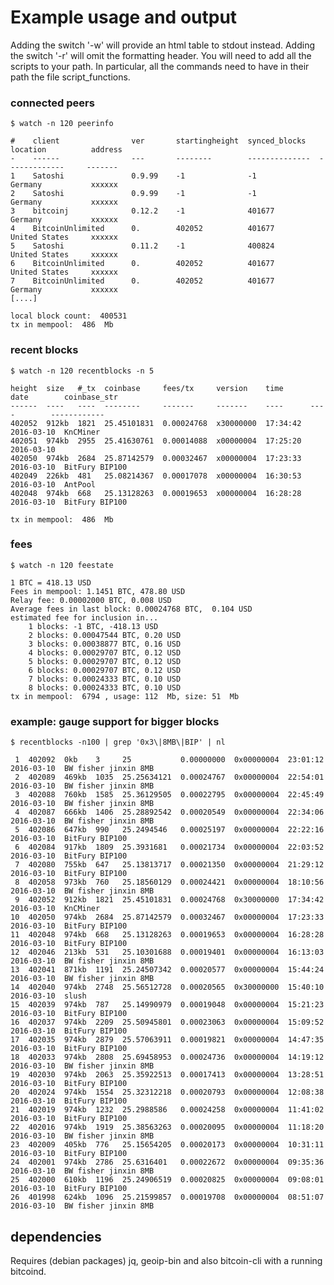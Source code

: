 Example usage and output
========================

Adding the switch '-w' will provide an html table to stdout instead.
Adding the switch '-r' will omit the formatting header.
You will need to add all the scripts to your path. In particular, all the commands need to have in their path the file script_functions.

### connected peers

    $ watch -n 120 peerinfo

    #    client                ver       startingheight  synced_blocks   location          address
    -    ------                ---       --------        --------------  -------------     -------
    1    Satoshi               0.9.99    -1              -1              Germany           xxxxxx
    2    Satoshi               0.9.99    -1              -1              Germany           xxxxxx
    3    bitcoinj              0.12.2    -1              401677          Germany           xxxxxx
    4    BitcoinUnlimited      0.        402052          401677          United States     xxxxxx
    5    Satoshi               0.11.2    -1              400824          United States     xxxxxx
    6    BitcoinUnlimited      0.        402052          401677          United States     xxxxxx
    7    BitcoinUnlimited      0.        402052          401677          Germany           xxxxxx
    [....]

    local block count:  400531
    tx in mempool:  486  Mb


### recent blocks

    $ watch -n 120 recentblocks -n 5

    height  size   #_tx  coinbase     fees/tx     version    time      date        coinbase_str
    ------  ----   ----  --------     -------     -------    ----      ----        ------------
    402052  912kb  1821  25.45101831  0.00024768  x30000000  17:34:42  2016-03-10  KnCMiner 
    402051  974kb  2955  25.41630761  0.00014088  x00000004  17:25:20  2016-03-10
    402050  974kb  2684  25.87142579  0.00032467  x00000004  17:23:33  2016-03-10  BitFury BIP100 
    402049  226kb  481   25.08214367  0.00017078  x00000004  16:30:53  2016-03-10  AntPool 
    402048  974kb  668   25.13128263  0.00019653  x00000004  16:28:28  2016-03-10  BitFury BIP100 

    tx in mempool:  486  Mb

### fees

    $ watch -n 120 feestate

    1 BTC = 418.13 USD
    Fees in mempool: 1.1451 BTC, 478.80 USD
    Relay fee: 0.00002000 BTC, 0.008 USD
    Average fees in last block: 0.00024768 BTC,  0.104 USD
    estimated fee for inclusion in...
        1 blocks: -1 BTC, -418.13 USD
        2 blocks: 0.00047544 BTC, 0.20 USD
        3 blocks: 0.00038877 BTC, 0.16 USD
        4 blocks: 0.00029707 BTC, 0.12 USD
        5 blocks: 0.00029707 BTC, 0.12 USD
        6 blocks: 0.00029707 BTC, 0.12 USD
        7 blocks: 0.00024333 BTC, 0.10 USD
        8 blocks: 0.00024333 BTC, 0.10 USD
    tx in mempool:  6794 , usage: 112  Mb, size: 51  Mb

### example: gauge support for bigger blocks

    $ recentblocks -n100 | grep '0x3\|8MB\|BIP' | nl

     1	402092  0kb    3     25           0.00000000  0x00000004  23:01:12  2016-03-10  BW fisher jinxin 8MB 
     2	402089  469kb  1035  25.25634121  0.00024767  0x00000004  22:54:01  2016-03-10  BW fisher jinxin 8MB 
     3	402088  760kb  1585  25.36129505  0.00022795  0x00000004  22:45:49  2016-03-10  BW fisher jinxin 8MB 
     4	402087  666kb  1406  25.28892542  0.00020549  0x00000004  22:34:06  2016-03-10  BW fisher jinxin 8MB 
     5	402086  647kb  990   25.2494546   0.00025197  0x00000004  22:22:16  2016-03-10  BitFury BIP100 
     6	402084  917kb  1809  25.3931681   0.00021734  0x00000004  22:03:52  2016-03-10  BitFury BIP100 
     7	402080  755kb  647   25.13813717  0.00021350  0x00000004  21:29:12  2016-03-10  BitFury BIP100 
     8	402058  973kb  760   25.18560129  0.00024421  0x00000004  18:10:56  2016-03-10  BW fisher jinxin 8MB 
     9	402052  912kb  1821  25.45101831  0.00024768  0x30000000  17:34:42  2016-03-10  KnCMiner 
    10	402050  974kb  2684  25.87142579  0.00032467  0x00000004  17:23:33  2016-03-10  BitFury BIP100 
    11	402048  974kb  668   25.13128263  0.00019653  0x00000004  16:28:28  2016-03-10  BitFury BIP100 
    12	402046  213kb  531   25.10301688  0.00019401  0x00000004  16:13:03  2016-03-10  BW fisher jinxin 8MB 
    13	402041  871kb  1191  25.24507342  0.00020577  0x00000004  15:44:24  2016-03-10  BW fisher jinxin 8MB 
    14	402040  974kb  2748  25.56512728  0.00020565  0x30000000  15:40:10  2016-03-10  slush 
    15	402039  974kb  787   25.14990979  0.00019048  0x00000004  15:21:23  2016-03-10  BitFury BIP100 
    16	402037  974kb  2209  25.50945801  0.00023063  0x00000004  15:09:52  2016-03-10  BitFury BIP100 
    17	402035  974kb  2879  25.57063911  0.00019821  0x00000004  14:47:35  2016-03-10  BitFury BIP100 
    18	402033  974kb  2808  25.69458953  0.00024736  0x00000004  14:19:12  2016-03-10  BW fisher jinxin 8MB 
    19	402030  974kb  2063  25.35922513  0.00017413  0x00000004  13:28:51  2016-03-10  BitFury BIP100 
    20	402024  974kb  1554  25.32312218  0.00020793  0x00000004  12:08:38  2016-03-10  BitFury BIP100 
    21	402019  974kb  1232  25.2988586   0.00024258  0x00000004  11:41:02  2016-03-10  BitFury BIP100 
    22	402016  974kb  1919  25.38563263  0.00020095  0x00000004  11:18:20  2016-03-10  BW fisher jinxin 8MB 
    23	402009  405kb  776   25.15654205  0.00020173  0x00000004  10:31:11  2016-03-10  BitFury BIP100 
    24	402001  974kb  2786  25.6316401   0.00022672  0x00000004  09:35:36  2016-03-10  BW fisher jinxin 8MB 
    25	402000  610kb  1196  25.24906519  0.00020825  0x00000004  09:08:01  2016-03-10  BitFury BIP100 
    26	401998  624kb  1096  25.21599857  0.00019708  0x00000004  08:51:07  2016-03-10  BW fisher jinxin 8MB 


## dependencies

Requires (debian packages) jq, geoip-bin and also bitcoin-cli with a running bitcoind.

